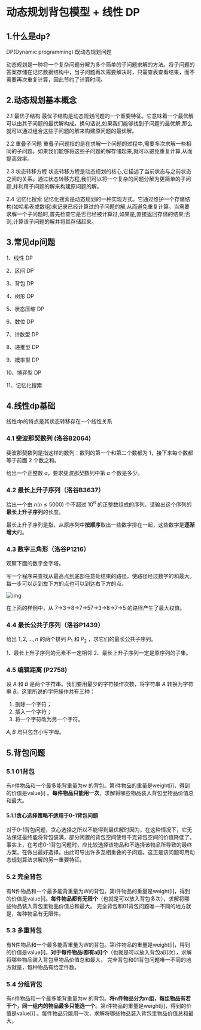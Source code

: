 # 动态规划背包模型 + 线性 DP





## 1.什么是dp?

DP(Dynamic programming) 既动态规划问题

动态规划是一种将一个复杂问题分解为多个简单的子问题求解的方法。将子问题的答案存储在记忆数据结构中，当子问题再次需要解决时，只需查表查看结果，而不需要再次重复计算，因此节约了计算时间。



## 2.动态规划基本概念

2.1 最优子结构
最优子结构是动态规划问题的一个重要特征。它意味着一个最优解可以由其子问题的最优解构成。换句话说,如果我们能够找到子问题的最优解,那么就可以通过组合这些子问题的解来构建原问题的最优解。

2.2 重叠子问题
重叠子问题指的是在求解一个问题的过程中,需要多次求解一些相同的子问题。如果我们能够将这些子问题的解存储起来,就可以避免重复计算,从而提高效率。

2.3 状态转移方程
状态转移方程是动态规划的核心,它描述了当前状态与之前状态之间的关系。通过状态转移方程,我们可以将一个复杂的问题分解为更简单的子问题,并利用子问题的解来构建原问题的解。

2.4 记忆化搜索
记忆化搜索是动态规划的一种实现方式。它通过维护一个存储结构(如哈希表或数组)来记录已经计算过的子问题的解,从而避免重复计算。当需要求解一个子问题时,首先检查它是否已经被计算过,如果是,直接返回存储的结果;否则,计算该子问题的解并将其存储起来。



## 3.常见dp问题

1、线性 DP

2、区间 DP

3、背包 DP

4、树形 DP

5、状态压缩 DP

6、数位 DP

7、计数型 DP

8、递推型 DP

9、概率型 DP

10、博弈型 DP

11、记忆化搜索



## 4.线性dp基础

线性dp的特点是其状态转移存在一个线性关系



### 4.1 斐波那契数列 (洛谷B2064)

斐波那契数列是指这样的数列：数列的第一个和第二个数都为 $1$，接下来每个数都等于前面 $2$ 个数之和。

给出一个正整数 $a$，要求斐波那契数列中第 $a$ 个数是多少。



### 4.2 最长上升子序列（洛谷B3637）

给出一个由 $n(n\le 5000)$ 个不超过 $10^6$ 的正整数组成的序列。请输出这个序列的**最长上升子序列**的长度。

最长上升子序列是指，从原序列中**按顺序**取出一些数字排在一起，这些数字是**逐渐增大**的。



### 4.3  数字三角形（洛谷P1216）

观察下面的数字金字塔。

写一个程序来查找从最高点到底部任意处结束的路径，使路径经过数字的和最大。每一步可以走到左下方的点也可以到达右下方的点。

![img](https://cdn.luogu.com.cn/upload/image_hosting/95pzs0ne.png)

在上面的样例中，从 7→3→8→7→57→3→8→7→5 的路径产生了最大权值。



### 4.4 最长公共子序列（洛谷P1439）

给出 $1,2,\ldots,n$ 的两个排列 $P_1$ 和 $P_2$ ，求它们的最长公共子序列。

1、最长上升子序列的元素不一定相邻 2、最长上升子序列一定是原序列的子集。



### 4.5 编辑距离 (P2758)

设 $A$ 和 $B$ 是两个字符串。我们要用最少的字符操作次数，将字符串 $A$ 转换为字符串 $B$。这里所说的字符操作共有三种：

1. 删除一个字符；
2. 插入一个字符；
3. 将一个字符改为另一个字符。

$A, B$ 均只包含小写字母。



## 5.背包问题

### 5.1 01背包

有n件物品和一个最多能背重量为w 的背包。第i件物品的重量是weight[i]，得到的价值是value[i]
。**每件物品只能用一次**，求解将哪些物品装入背包里物品价值总和最大。

####  5.1.1贪心选择策略不适用于0-1背包问题

对于0-1背包问题，贪心选择之所以不能得到最优解时因为，在这种情况下，它无法保证最终能将背包装满，部分闲置的背包空间使每千克背包空间的价值降低了。 事实上，在考虑0-1背包问题时，应比较选择该物品和不选择该物品所导致的最终方案，在做出最好选择。由此可导出许多互相重叠的子问题。这正是该问题可用动态规划算法求解的另一重要特征。



### 5.2 完全背包

有N件物品和一个最多能背重量为W的背包。第i件物品的重量是weight[i]，得到的价值是value[i]。**每件物品都有无限个**（也就是可以放入背包多次），求解将哪些物品装入背包里物品价值总和最大。
完全背包和01背包问题唯一不同的地方就是，每种物品有无限件。

### 5.3 多重背包

有N件物品和一个最多能背重量为W的背包。第i件物品的重量是weight[i]，得到的价值是value[i]。**对于每件物品i都有a[i]个**（也就是可以放入背包a[i]次），求解将哪些物品装入背包里物品价值总和最大。
完全背包和01背包问题唯一不同的地方就是，每种物品有给定件数。

### 5.4 分组背包

有n件物品和一个最多能背重量为w 的背包。**将n件物品分为m组，每组物品有若干个，同一组内的物品最多只能选一个**。第i件物品的重量是weight[i]，得到的价值是value[i]
。每件物品只能用一次，求解将哪些物品装入背包里物品价值总和最大。

